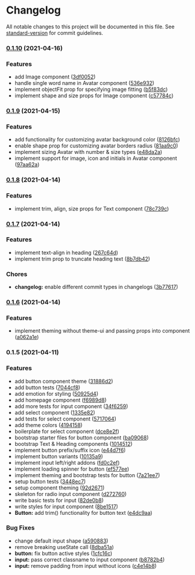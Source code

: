 # Changelog

All notable changes to this project will be documented in this file. See [standard-version](https://github.com/conventional-changelog/standard-version) for commit guidelines.

### [0.1.10](https://github.com/vick_onrails/avocado-ui/compare/v0.1.9...v0.1.10) (2021-04-16)


### Features

* add Image component ([3df0052](https://github.com/vick_onrails/avocado-ui/commit/3df005263c11352e6a66cbd454614dbaf1182349))
* handle single word name in Avatar component ([536e932](https://github.com/vick_onrails/avocado-ui/commit/536e932ff80638b91ef4616b397e8d891c3b6f6a))
* implement objectFit prop for specifying image fitting ([b5f83dc](https://github.com/vick_onrails/avocado-ui/commit/b5f83dcae24930ea409aac04f266e4a3cfe47fe5))
* implement shape and size props for Image component ([c57784c](https://github.com/vick_onrails/avocado-ui/commit/c57784c2f69a412cd1b27a74389a6284384b2482))

### [0.1.9](https://github.com/vick_onrails/avocado-ui/compare/v0.1.8...v0.1.9) (2021-04-15)


### Features

* add functionality for customizing avatar background color ([8126bfc](https://github.com/vick_onrails/avocado-ui/commit/8126bfc50a65163b3194600e74bc44afd9f55ed2))
* enable shape prop for customizing avatar borders radius ([81aa9c0](https://github.com/vick_onrails/avocado-ui/commit/81aa9c0c1f8cb982aebc6ffa0c385a86e6b1b3e2))
* implement sizing Avatar with number & size types ([e48da2a](https://github.com/vick_onrails/avocado-ui/commit/e48da2ac95c7b0c95466da8dccd7a6c00bcbbc1d))
* implement support for image, icon and initials in Avatar component ([97aa62a](https://github.com/vick_onrails/avocado-ui/commit/97aa62a147d7c7207709842ba33d4bc236f13e70))

### [0.1.8](https://github.com/vick_onrails/avocado-ui/compare/v0.1.7...v0.1.8) (2021-04-14)


### Features

* implement trim, align, size props for Text component ([78c739c](https://github.com/vick_onrails/avocado-ui/commit/78c739cbd6c7ca0ddbecfcbd5b8b10c7fc5b9b42))

### [0.1.7](https://github.com/vick_onrails/avocado-ui/compare/v0.1.6...v0.1.7) (2021-04-14)


### Features

* implement text-align in heading ([267c64d](https://github.com/vick_onrails/avocado-ui/commit/267c64d0db2507f4add307b3562bce3e2ae80bf4))
* implement trim prop to truncate heading text ([8b7db42](https://github.com/vick_onrails/avocado-ui/commit/8b7db42e302b0a0956bd10604f7ebbb6637198bd))


### Chores

* **changelog:** enable different commit types in changelogs ([3b77617](https://github.com/vick_onrails/avocado-ui/commit/3b77617c666fa4492ab29ef9a0efb2e7880ae5fc))

### [0.1.6](https://github.com/vick_onrails/avocado-ui/compare/v0.1.5...v0.1.6) (2021-04-14)


### Features

* implement theming without theme-ui and passing props into component ([a062a1e](https://github.com/vick_onrails/avocado-ui/commit/a062a1e4bae6221d409fddcd36b83d1b6d927313))

### 0.1.5 (2021-04-11)

### Features

- add button component theme ([31886d2](https://github.com/vick_onrails/avocado-ui/commit/31886d22a4a82608813ae832b17560a809ab54cc))
- add button tests ([7044cf8](https://github.com/vick_onrails/avocado-ui/commit/7044cf86ed5eca6a350ae967f7854fd513256be1))
- add emotion for styling ([50925d4](https://github.com/vick_onrails/avocado-ui/commit/50925d46314fbce2e29dd97ddebe7c889c6386ed))
- add homepage component ([f6989d8](https://github.com/vick_onrails/avocado-ui/commit/f6989d8f563d8d690fd0ea732ba6f6c96f5db07d))
- add more tests for input component ([34f6259](https://github.com/vick_onrails/avocado-ui/commit/34f6259cc58c6950ad5437383e636250fd9d0ca1))
- add select component ([1335e82](https://github.com/vick_onrails/avocado-ui/commit/1335e82bcb60b5fecb833cdbd808eccfe7042481))
- add tests for select component ([5717064](https://github.com/vick_onrails/avocado-ui/commit/5717064bd334197e51bd7f898fbccc6116c567cd))
- add theme colors ([4194158](https://github.com/vick_onrails/avocado-ui/commit/4194158ffd94f825656b98855a9c8719382892f5))
- boilerplate for select component ([dce8e2f](https://github.com/vick_onrails/avocado-ui/commit/dce8e2fa44718c03c598bfde4221a61515369dc7))
- bootstrap starter files for button component ([ba09068](https://github.com/vick_onrails/avocado-ui/commit/ba090682a9bd6c4a3a4dbe51b1e411fbc981c518))
- bootstrap Text & Heading components ([1014512](https://github.com/vick_onrails/avocado-ui/commit/1014512e5643ac796765314ead70ec895648e398))
- implement button prefix/suffix icon ([e44d7f6](https://github.com/vick_onrails/avocado-ui/commit/e44d7f6d49eb9b254ee0cd56408ce9bb17fdc2a4))
- implement button variants ([10135a9](https://github.com/vick_onrails/avocado-ui/commit/10135a9b16fbda42e9d0f5b63963b21ca028157e))
- implement input left/right addons ([fd0c2ef](https://github.com/vick_onrails/avocado-ui/commit/fd0c2efd76971e6d5fcd1c6a032d1c973fc197a3))
- implement loading spinner for button ([ef577ee](https://github.com/vick_onrails/avocado-ui/commit/ef577ee6fa76ee883b3b79dcad7de6436c92b5e6))
- implement theming and bootstrap tests for button ([7a21ee7](https://github.com/vick_onrails/avocado-ui/commit/7a21ee7d5ffbb860b42c2f4630012b78ad9e123d))
- setup button tests ([3448ec7](https://github.com/vick_onrails/avocado-ui/commit/3448ec73bf3932e54f15980b17ee40a1b3668ed5))
- setup component theming ([92d2671](https://github.com/vick_onrails/avocado-ui/commit/92d2671bc26cf1dd52787ba759e1d2b0a1805c19))
- skeleton for radio input component ([d272760](https://github.com/vick_onrails/avocado-ui/commit/d272760dca5688dfa4c13d9de0eb112fb1c8eecd))
- write basic tests for input ([82de0b8](https://github.com/vick_onrails/avocado-ui/commit/82de0b82ade359b6e10df3c6af492d6e93fed088))
- write styles for input component ([8be1517](https://github.com/vick_onrails/avocado-ui/commit/8be1517423089f0f1e0e51ad0c6f396e29d90aad))
- **Button:** add trim() functionality for button text ([e4dc9aa](https://github.com/vick_onrails/avocado-ui/commit/e4dc9aa89955181f867414824fdc24719f17a36e))

### Bug Fixes

- change default input shape ([a590883](https://github.com/vick_onrails/avocado-ui/commit/a59088334a6d75acdc0f3c1a961c1beb4ee67109))
- remove breaking useState call ([8dba51a](https://github.com/vick_onrails/avocado-ui/commit/8dba51af9cdb8ed636a522079f8695419a90b4f2))
- **button:** fix button active styles ([1cfc16c](https://github.com/vick_onrails/avocado-ui/commit/1cfc16cec7d789ffdd9b3a4ab3266667c7191499))
- **input:** pass correct classname to input component ([b8782b4](https://github.com/vick_onrails/avocado-ui/commit/b8782b40d790f24e60fdc3da307a2f5c46daf887))
- **input:** remove padding from input without icons ([c4e14b8](https://github.com/vick_onrails/avocado-ui/commit/c4e14b8d201b0b93e3f818709c85ccced2652759))
